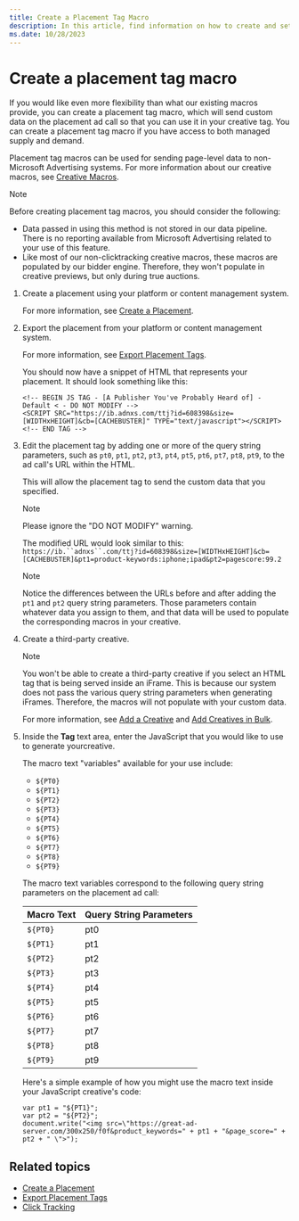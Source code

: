 ```yaml
---
title: Create a Placement Tag Macro
description: In this article, find information on how to create and set up a placement tag macro.
ms.date: 10/28/2023
---
```


# Create a placement tag macro

If you would like even more flexibility than what our existing macros provide, you can create a placement tag macro, which will send custom data on the placement ad call so that you can use it in your creative tag. You can create a placement tag macro if you have access to both managed supply and demand.

Placement tag macros can be used for sending page-level data to non-Microsoft Advertising systems. For more information about our creative macros, see [Creative Macros](creative-macros.md).

> [!NOTE]
> Before creating placement tag macros, you should consider the following:
>
> - Data passed in using this method is not stored in our data pipeline. There is no reporting available from Microsoft Advertising related to your use of this feature.
> - Like most of our non-clicktracking creative macros, these macros are populated by our bidder engine. Therefore, they won't populate in creative previews, but only during true auctions.

1. Create a placement using your platform or content management system.

    For more information, see [Create a Placement](create-a-placement.md).

1. Export the placement from your platform or content management system.

    For more information, see [Export Placement Tags](export-placement-tags.md).

    You should now have a snippet of HTML that represents your placement. It should look something like this:

    ```
    <!-- BEGIN JS TAG - [A Publisher You've Probably Heard of] - Default < - DO NOT MODIFY -->
    <SCRIPT SRC="https://ib.adnxs.com/ttj?id=608398&size=[WIDTHxHEIGHT]&cb=[CACHEBUSTER]" TYPE="text/javascript"></SCRIPT>
    <!-- END TAG -->
    ```

1. Edit the placement tag by adding one or more of the query string parameters, such as `pt0`, `pt1`, `pt2`, `pt3`, `pt4`, `pt5`, `pt6`, `pt7`, `pt8`, `pt9`, to the ad call's URL within the HTML.

    This will allow the placement tag to send the custom data that you specified.

    > [!NOTE]
    > Please ignore the "DO NOT MODIFY" warning.

    The modified URL would look similar to this: `https://ib.``adnxs``.com/ttj?id=608398&size=[WIDTHxHEIGHT]&cb=[CACHEBUSTER]&pt1=product-keywords:iphone;ipad&pt2=pagescore:99.2`

    > [!NOTE]
    > Notice the differences between the URLs before and after adding the `pt1` and `pt2` query string parameters. Those parameters contain whatever data you assign to them, and that data will be used to populate the corresponding macros in your creative.

1. Create a third-party creative.

    > [!NOTE]
    > You won't be able to create a third-party creative if you select an HTML tag that is being served inside an iFrame. This is because our system does not pass the various query string parameters when generating iFrames. Therefore, the macros will not populate with your custom data.

    For more information, see [Add a Creative](add-a-creative.md) and [Add Creatives in Bulk](add-creatives-in-bulk.md).

1. Inside the **Tag** text area, enter the JavaScript that you would like to use to generate yourcreative.

    The macro text "variables" available for your use include:
    - `${PT0}`
    - `${PT1}`
    - `${PT2}`
    - `${PT3}`
    - `${PT4}`
    - `${PT5}`
    - `${PT6}`
    - `${PT7}`
    - `${PT8}`
    - `${PT9}`

    The macro text variables correspond to the following query string parameters on the placement ad call:

    | Macro Text | Query String Parameters |
    |---|---|
    | `${PT0}` | pt0 |
    | `${PT1}` | pt1 |
    | `${PT2}` | pt2 |
    | `${PT3}` | pt3 |
    | `${PT4}` | pt4 |
    | `${PT5}` | pt5 |
    | `${PT6}` | pt6 |
    | `${PT7}` | pt7 |
    | `${PT8}` | pt8 |
    | `${PT9}` | pt9 |

    Here's a simple example of how you might use the macro text inside your JavaScript creative's code:

    ```
    var pt1 = "${PT1}";
    var pt2 = "${PT2}";
    document.write("<img src=\"https://great-ad-server.com/300x250/f0f&product_keywords=" + pt1 + "&page_score=" + pt2 + " \">");
    ```

## Related topics

- [Create a Placement](create-a-placement.md)
- [Export Placement Tags](export-placement-tags.md)
- [Click Tracking](click-tracking.md)
